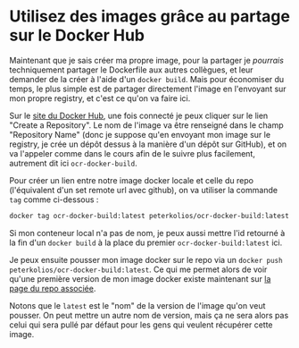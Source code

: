 # Utilisez des images grâce au partage sur le Docker Hub

Maintenant que je sais créer ma propre image, pour la partager je _pourrais_ techniquement partager le Dockerfile aux autres collègues, et leur demander de la créer à l'aide d'un `docker build`. Mais pour économiser du temps, le plus simple est de partager directement l'image en l'envoyant sur mon propre registry, et c'est ce qu'on va faire ici.

Sur le [site du Docker Hub](https://hub.docker.com/), une fois connecté je peux cliquer sur le lien "Create a Repository".
Le nom de l'image va être renseigné dans le champ "Repository Name" (donc je suppose qu'en envoyant mon image sur le registry, je crée un dépôt dessus à la manière d'un dépôt sur GitHub), et on va l'appeler comme dans le cours afin de le suivre plus facilement, autrement dit ici `ocr-docker-build`.

Pour créer un lien entre notre image docker locale et celle du repo (l'équivalent d'un set remote url avec github), on va utiliser la commande `tag` comme ci-dessous :

```bash
docker tag ocr-docker-build:latest peterkolios/ocr-docker-build:latest
```

Si mon conteneur local n'a pas de nom, je peux aussi mettre l'id retourné à la fin d'un `docker build` à la place du premier `ocr-docker-build:latest` ici.

Je peux ensuite pousser mon image docker sur le repo via un `docker push peterkolios/ocr-docker-build:latest`. Ce qui me permet alors de voir qu'une première version de mon image docker existe maintenant sur [la page du repo associée](https://hub.docker.com/repository/docker/peterkolios/ocr-docker-build/general).

Notons que le `latest` est le "nom" de la version de l'image qu'on veut pousser. On peut mettre un autre nom de version, mais ça ne sera alors pas celui qui sera pullé par défaut pour les gens qui veulent récupérer cette image.
